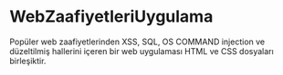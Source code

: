 # WebZaafiyetleriUygulama
Popüler web zaafiyetlerinden XSS, SQL, OS COMMAND injection ve düzeltilmiş hallerini içeren bir web uygulaması
HTML ve CSS dosyaları birleşiktir.
